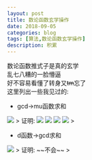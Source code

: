 ```yaml
---
layout: post
title: 数论函数玄学操作
date: 2018-09-05
categories: blog
tags: [算法,数论函数玄学操作]
description: 积累
---
```


数论函数推式子是真的玄学  
乱七八糟的一脸懵逼  
好不容易看懂了转身又~~tm~~忘了  
这里列出一些我见过的:  

- gcd→mu函数求和    
<img src="http://latex.codecogs.com/gif.latex?[gcd(i,j)==1]=\sum_{d|i,d|j}\mu(d)"/>
> 
证明:  
<img src="http://latex.codecogs.com/gif.latex?\because[gcd(i,j)==1]=\epsilon(gcd(i,j))"/>  
<img src="http://latex.codecogs.com/gif.latex?\because\epsilon=\mu*I"/>  
<img src="http://latex.codecogs.com/gif.latex?\therefore[gcd(i,j)==1]=\sum_{d|gcd(i,j)}\mu(d)"/>  
<img src="http://latex.codecogs.com/gif.latex?\therefore[gcd(i,j)==1]=\sum_{d|i,d|j}\mu(d)"/>  
> 

- d函数→gcd求和  
<img src="http://latex.codecogs.com/gif.latex?d(i*j)=\sum_{x|i}\sum_{y|j}[gcd(i,j)==1]"/>  
>
证明:  
~~不会~~  
>

